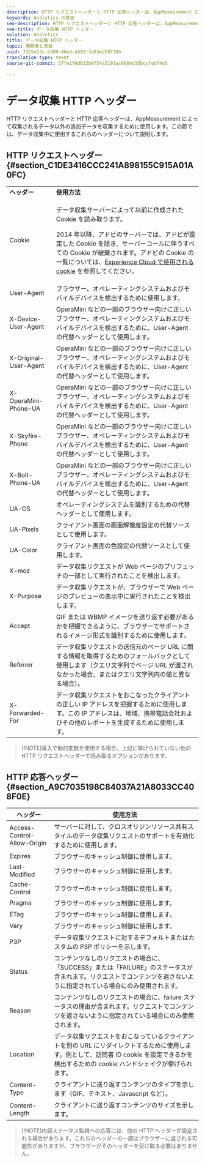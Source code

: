 ```yaml
---
description: HTTP リクエストヘッダーと HTTP 応答ヘッダーは、AppMeasurement によって収集されるデータ以外の追加データを収集するために使用します。この節では、データ収集中に使用するこれらのヘッダーについて説明します。
keywords: Analytics の実装
seo-description: HTTP リクエストヘッダーと HTTP 応答ヘッダーは、AppMeasurement によって収集されるデータ以外の追加データを収集するために使用します。この節では、データ収集中に使用するこれらのヘッダーについて説明します。
seo-title: データ収集 HTTP ヘッダー
solution: Analytics
title: データ収集 HTTP ヘッダー
topic: 開発者と実装
uuid: 3325e13c-b300-46e4-a592-3a83ed59718b
translation-type: tm+mt
source-git-commit: 57fe1f6d613b9f54a5191ac8684d36bccfebf4e5

---
```



# データ収集 HTTP ヘッダー

HTTP リクエストヘッダーと HTTP 応答ヘッダーは、AppMeasurement によって収集されるデータ以外の追加データを収集するために使用します。この節では、データ収集中に使用するこれらのヘッダーについて説明します。

## HTTP リクエストヘッダー {#section_C1DE3416CCC241A898155C915A01A0FC}

<table id="table_84D1F4B54ABE4423A2EBE840C49D3876"> 
 <tbody> 
  <tr> 
   <td> <b>ヘッダー</b> </td> 
   <td> <b>使用方法</b> </td> 
  </tr> 
  <tr> 
   <td> Cookie </td> 
   <td> <p>データ収集サーバーによって以前に作成された Cookie を読み取ります。 </p> <p> 2014 年以降、アドビのサーバーでは、アドビが設定した Cookie を除き、サーバーコールに伴うすべての Cookie が破棄されます。アドビの Cookie の一覧については、<a href="https://marketing.adobe.com/resources/help/en_US/whitepapers/cookies/">Experience Cloud で使用される cookie</a> を参照してください。 </p> </td> 
  </tr> 
  <tr> 
   <td> User-Agent </td> 
   <td> ブラウザー、オペレーティングシステムおよびモバイルデバイスを検出するために使用します。 </td> 
  </tr> 
  <tr> 
   <td> X-Device-User-Agent </td> 
   <td> OperaMini などの一部のブラウザー向けに正しいブラウザー、オペレーティングシステムおよびモバイルデバイスを検出するために、User-Agent の代替ヘッダーとして使用します。 </td> 
  </tr> 
  <tr> 
   <td> X-Original-User-Agent </td> 
   <td> OperaMini などの一部のブラウザー向けに正しいブラウザー、オペレーティングシステムおよびモバイルデバイスを検出するために、User-Agent の代替ヘッダーとして使用します。 </td> 
  </tr> 
  <tr> 
   <td> X-OperaMini-Phone-UA </td> 
   <td> OperaMini などの一部のブラウザー向けに正しいブラウザー、オペレーティングシステムおよびモバイルデバイスを検出するために、User-Agent の代替ヘッダーとして使用します。 </td> 
  </tr> 
  <tr> 
   <td> X-Skyfire-Phone </td> 
   <td> OperaMini などの一部のブラウザー向けに正しいブラウザー、オペレーティングシステムおよびモバイルデバイスを検出するために、User-Agent の代替ヘッダーとして使用します。 </td> 
  </tr> 
  <tr> 
   <td> X-Bolt-Phone-UA </td> 
   <td> OperaMini などの一部のブラウザー向けに正しいブラウザー、オペレーティングシステムおよびモバイルデバイスを検出するために、User-Agent の代替ヘッダーとして使用します。 </td> 
  </tr> 
  <tr> 
   <td> UA-OS </td> 
   <td> オペレーティングシステムを識別するための代替ヘッダーとして使用します。 </td> 
  </tr> 
  <tr> 
   <td> UA-Pixels </td> 
   <td> クライアント画面の画面解像度設定の代替ソースとして使用します。 </td> 
  </tr> 
  <tr> 
   <td> UA-Color </td> 
   <td> クライアント画面の色設定の代替ソースとして使用します。 </td> 
  </tr> 
  <tr> 
   <td> X-moz </td> 
   <td> データ収集リクエストが Web ページのプリフェッチの一部として実行されたことを検出します。 </td> 
  </tr> 
  <tr> 
   <td> X-Purpose </td> 
   <td> データ収集リクエストが、ブラウザーで Web ページのプレビューの表示中に実行されたことを検出します。 </td> 
  </tr> 
  <tr> 
   <td> Accept </td> 
   <td> GIF または WBMP イメージを送り返す必要があるかを把握できるように、ブラウザーでサポートされるイメージ形式を識別するために使用します。 </td> 
  </tr> 
  <tr> 
   <td> Referrer </td> 
   <td> データ収集リクエストの送信元のページ URL に関する情報を取得するためのフォールバックとして使用します（クエリ文字列でページ URL が渡されなかった場合、またはクエリ文字列内の値と異なる場合）。 </td> 
  </tr> 
  <tr> 
   <td> X-Forwarded-For </td> 
   <td> データ収集リクエストをおこなったクライアントの正しい IP アドレスを把握するために使用します。この IP アドレスは、地域、携帯電話会社およびその他のレポートを生成するために使用します。 </td> 
  </tr> 
 </tbody> 
</table>

> [!NOTE]導入で動的変数を使用する場合、上記に挙げられていない他の HTTP リクエストヘッダーで読み取るオプションがあります。

## HTTP 応答ヘッダー {#section_A9C7035198C84037A21A8033CC408F0E}

| **ヘッダー** | **使用方法** |
|---|---|
| Access-Control-Allow-Origin | サーバーに対して、クロスオリジンリソース共有スタイルのデータ収集リクエストのサポートを有効化するために使用します。 |
| Expires | ブラウザーのキャッシュ制御に使用します。 |
| Last-Modified | ブラウザーのキャッシュ制御に使用します。 |
| Cache-Control | ブラウザーのキャッシュ制御に使用します。 |
| Pragma | ブラウザーのキャッシュ制御に使用します。 |
| ETag | ブラウザーのキャッシュ制御に使用します。 |
| Vary | ブラウザーのキャッシュ制御に使用します。 |
| P3P | データ収集リクエストに対するデフォルトまたはカスタムの P3P ポリシーを示します。 |
| Status | コンテンツなしのリクエストの場合に、「SUCCESS」または「FAILURE」のステータスが含まれます。リクエストでコンテンツを返さないように指定されている場合にのみ使用されます。 |
| Reason | コンテンツなしのリクエストの場合に、failure ステータスの理由が含まれます。リクエストでコンテンツを返さないように指定されている場合にのみ使用されます。 |
| Location | データ収集リクエストをおこなっているクライアントを別の URL にリダイレクトするために使用します。例として、訪問者 ID cookie を設定できるかを検出するための cookie ハンドシェイクが挙げられます。 |
| Content-Type | クライアントに送り返すコンテンツのタイプを示します（GIF、テキスト、Javascript など）。 |
| Content-Length | クライアントに送り返すコンテンツのサイズを示します。 |

> [!NOTE]内部ステータス監視への応答には、他の HTTP ヘッダーが設定される場合があります。これらのヘッダーの一部はブラウザーに返される可能性がありますが、ブラウザーがそのヘッダーを受け取る必要はありません。

